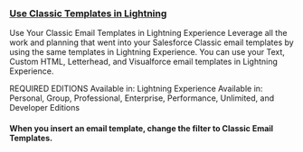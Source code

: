 ### [Use Classic Templates in Lightning](https://help.salesforce.com/articleView?id=classic_templates_in_lightning.htm&type=5)

Use Your Classic Email Templates in Lightning Experience
Leverage all the work and planning that went into your Salesforce Classic email templates by using the same templates in Lightning Experience. You can use your Text, Custom HTML, Letterhead, and Visualforce email templates in Lightning Experience.

REQUIRED EDITIONS
Available in: Lightning Experience
Available in: Personal, Group, Professional, Enterprise, Performance, Unlimited, and Developer Editions


#### When you insert an email template, change the filter to Classic Email Templates.

